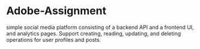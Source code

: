 # Adobe-Assignment
simple social media platform consisting of a backend API and a frontend UI, and analytics pages. Support creating, reading, updating, and deleting operations for user profiles and posts.
